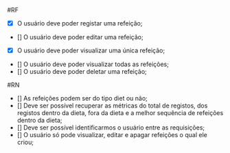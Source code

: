 #RF

- [X] O usuário deve poder registar uma refeição;
- [] O usuário deve poder editar uma refeição;
- [X] O usuário deve poder visualizar uma única refeição;
- [] O usuário deve poder visualizar todas as refeições;
- [] O usuário deve poder deletar uma refeição;

#RN

- [] As refeições podem ser do tipo diet ou não;
- [] Deve ser possível recuperar as métricas do total de registos, dos registos dentro da dieta, fora da dieta e a melhor sequência de refeições dentro da dieta;
- [] Deve ser possível identificarmos o usuário entre as requisições;
- [] O usuário só pode visualizar, editar e apagar refeições o qual ele criou;

